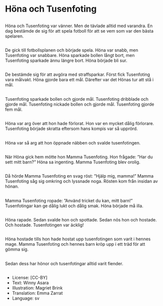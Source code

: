 # Höna och Tusenfoting

##
Höna och Tusenfoting var vänner. Men de tävlade alltid med varandra. En dag bestämde de sig för att spela fotboll för att se vem som var den bästa spelaren.

##
De gick till fotbollsplanen och började spela. Höna var snabb, men Tusenfoting var snabbare. Höna sparkade bollen långt bort, men Tusenfoting sparkade ännu längre bort. Höna började bli sur.

##
De bestämde sig för att avgöra med straffsparkar. Först fick Tusenfoting vara målvakt. Höna gjorde bara ett mål. Därefter var det Hönas tur att stå i mål.

##
Tusenfoting sparkade bollen och gjorde mål. Tusenfoting dribblade och gjorde mål. Tusenfoting nickade bollen och gjorde mål. Tusenfoting gjorde fem mål.

##
Höna var arg över att hon hade förlorat. Hon var en mycket dålig förlorare. Tusenfoting började skratta eftersom hans kompis var så upprörd.

##
Höna var så arg att hon öppnade näbben och svalde tusenfotingen.

##
När Höna gick hem mötte hon Mamma Tusenfoting. Hon frågade: ”Har du sett mitt barn?” Höna sa ingenting. Mamma Tusenfoting blev orolig.

##
Då hörde Mamma Tusenfoting en svag röst: ”Hjälp mig, mamma!” Mamma Tusenfoting såg sig omkring och lyssnade noga. Rösten kom från insidan av hönan.

##
Mamma Tusenfoting ropade: ”Använd tricket du kan, mitt barn!” Tusenfotingar kan ge dålig lukt och dålig smak. Höna började må illa.

##
Höna rapade. Sedan svalde hon och spottade. Sedan nös hon och hostade. Och hostade. Tusenfotingen var äcklig!

##
Höna hostade tills hon hade hostat upp tusenfotingen som varit i hennes mage. Mamma Tusenfoting och hennes barn kröp upp i ett träd för att gömma sig.

##
Sedan dess har hönor och tusenfotingar alltid varit fiender.

##
* License: [CC-BY]
* Text: Winny Asara
* Illustration: Magriet Brink
* Translation: Emma Zarrat
* Language: sv
